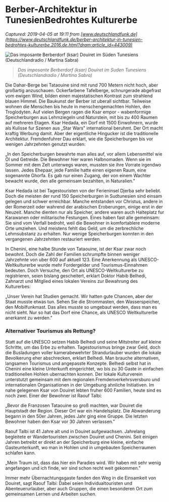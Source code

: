 # Berber-Architektur in TunesienBedrohtes Kulturerbe

_Captured: 2019-04-05 at 19:11 from [www.deutschlandfunk.de](https://www.deutschlandfunk.de/berber-architektur-in-tunesien-bedrohtes-kulturerbe.2016.de.html?dram:article_id=443009)_

![Das imposante Berberdorf \(ksar\) Douiret im Süden Tunesiens \(Deutschlandradio / Martina Sabra\)](https://www.deutschlandfunk.de/media/thumbs/6/6dcf41be9d1830cae71fbf4051a29296v1_max_755x425_b3535db83dc50e27c1bb1392364c95a2.jpg?key=b99633)

> _Das imposante Berberdorf (ksar) Douiret im Suden Tunesiens (Deutschlandradio / Martina Sabra)_

Die Dahar-Berge bei Tataouine sind mit rund 700 Metern nicht hoch, aber großartig anzuschauen. Ockerfarbene Tafelberge, schnurgerade abgefrast vom ewigen Wind, bilden einen majestatischen Kontrast zum strahlend blauen Himmel. Die Baukunst der Berber ist uberall sichtbar. Teilweise wohnen die Menschen bis heute in menschengemachten Hohlen, den Troglodyten. Auf vielen Bergen ragen die Ksar empor - wabenformige Speicherburgen aus Lehmziegeln und Naturstein, mit bis zu 400 Raumen auf mehreren Etagen. Ksar Hedada, ein Dorf mit 1500 Einwohnern, wurde als Kulisse fur Szenen aus „Star Wars" international beruhmt. Der Ort macht kraftig Werbung damit. Aber der eigentliche Hingucker ist die traditionelle Architektur. Fremdenfuhrer Dau erklart, wie die Speicherburgen bis vor wenigen Jahrzehnten genutzt wurden:

„In den Speicherburgen bewahrte man alles auf, vor allem Lebensmittel wie Öl und Getreide. Die Bewohner hier waren Halbnomaden. Wenn sie im Sommer mit dem Zelt unterwegs waren, mussten sie ihre Vorrate irgendwo lassen. Jedes Ehepaar, jede Familie hatte einen eigenen Raum, eine sogenannte Ghorfa. Es gab nur einen Zugang, der von einem Wachter bewacht wurde, den alle gemeinsam bezahlten, in Naturalien."

Ksar Hedada ist bei Tagestouristen von der Ferieninsel Djerba sehr beliebt. Doch die meisten der rund 150 Speicherburgen in Sudtunesien sind einsam gelegen und schwer erreichbar. Manche entstanden vor Christus, andere in der Romerzeit oder wahrend der arabischen Eroberungen, einige erst in der Neuzeit. Manche dienten nur als Speicher, andere waren auch Halteplatz fur Karawanen oder militarische Festungen. Eines haben fast alle gemeinsam: Sie sind vom Verfall bedroht, weil die Bewohner in komfortablere moderne Orte umziehen. Und meistens fehlt das Geld, um die zerbrechliche Lehmsubstanz zu erhalten. Nur wenige Speicherburgen konnten in den vergangenen Jahrzehnten restauriert werden.

In Chenini, eine halbe Stunde von Tataouine, ist der Ksar zwar noch bewohnt. Doch die Zahl der Familien schrumpfte binnen weniger Jahrzehnte von uber 600 auf aktuell 123. Eine Anerkennung als UNESCO-Weltkulturerbe wurde mehr Fordergelder und Tourismus-Einnahmen bedeuten. Doch Versuche, den Ort als UNESCO-Weltkulturerbe zu registrieren, seien bislang gescheitert, erklart Doktor Habib Belhedi, Zahnarzt und Mitglied eines lokalen Vereins zur Bewahrung des Kulturerbes:

„Unser Verein hat Studien gemacht. Wir hatten gute Chancen, aber der Staat musste etwas tun. Sehen Sie die Strommasten, den Wasserspeicher, den Mobilfunkmast. Das alles musste so umgebaut werden, dass man es nicht sieht. Nur so hat das Dorf eine Chance, als UNESCO Weltkulturerbe anerkannt zu werden."

### Alternativer Tourismus als Rettung?

Statt auf die UNESCO setzen Habib Belhedi und seine Mitstreiter auf kleine Schritte, um das Erbe zu erhalten. Tagestourismus bringe zwar Geld, doch die Busladungen voller kamerabewehrter Strandurlauber wurden die lokale Bevolkerung eher abschrecken, erklart Belhedi. Man brauche alternativen, langsamen Tourismus und angepasste Konzepte. Belhedi selbst hat in Chenini eine kleine Unterkunft eingerichtet, wo bis zu 30 Gaste in einfachen traditionellen Hohlen ubernachten konnen. Der lokale Kulturverein unterstutzt gemeinsam mit dem regionalen Fremdenverkehrsversburo und internationalen Organisationen in der Umgebung ahnliche Initiativen. Im nahe gelegenen Ksar von Douiret lebten fruher 600 Familien, heute sind es noch zwei. Einer der Bewohner ist Raouf Talbi:

„Bevor die Franzosen Tataouine so groß machten, war Douiret die Hauptstadt der Region. Dieser Ort war ein Handelsplatz. Die Abwanderung begann in den 50er Jahren, jedes Jahr ging eine Gruppe. Die letzten Bewohner haben den Ksar vor 30 Jahren verlassen."

Raouf Talbi ist 41 Jahre alt und in Douiret aufgewachsen. Jahrelang begleitete er Wandertouristen zwischen Douiret und Chenini. Seit einigen Jahren betreibt er direkt an der Speicherburg eine kleine, einfache Gasteunterkunft, wo man in Hohlen und in umgebauten Speicherraumen schlafen kann.

„Mein Traum ist, dass das hier ein Paradies wird. Wir haben mit sehr wenig angefangen und ich finde, wir sind schon recht weit gekommen."

Immer mehr Übernachtungsgaste fanden den Weg in die Einsamkeit von Douiret, sagt Raouf Talbi: Dabei seien Individualtouristen und Abenteuerurlauber, aber auch Gruppen, die einen besonderen Ort zum gemeinsamen Lernen und Arbeiten suchen.
